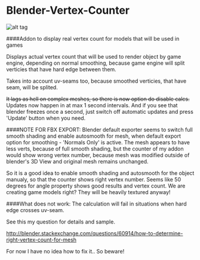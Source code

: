 # Blender-Vertex-Counter
![alt tag](https://raw.githubusercontent.com/curly-brace/Blender-Vertex-Counter/master/Screenshot_20160814_144740.png)

####Addon to display real vertex count for models that will be used in games

Displays actual vertex count that will be used to render object by game engine, depending on normal smoothing, because game engine will split verticies that have hard edge between them.

Takes into account uv-seams too, because smoothed verticies, that have seam, will be splited.

~~It lags as hell on complex meshes, so there is now option do disable calcs.~~
Updates now happen in at max 1 second intervals. And if you see that blender freezes once a second, just switch off automatic updates and press 'Update' button when you need.

####NOTE FOR FBX EXPORT:
Blender default exporter seems to switch full smooth shading and enable autosmooth for mesh, when default export option for smoothing - 'Normals Only' is active. The mesh appears to have less verts, because of full smooth shading, but the counter of my addon would show wrong vertex number, because mesh was modified outside of blender's 3D View and original mesh remains unchanged.

So it is a good idea to enable smooth shading and autosmooth for the object manualy, so that the counter shows right vertex number. Seems like 50 degrees for angle property shows good results and vertex count. We are creating game models right? They will be heavily textured anyway!

####What does not work:
The calculation will fail in situations when hard edge crosses uv-seam.

See this my question for details and sample.

http://blender.stackexchange.com/questions/60914/how-to-determine-right-vertex-count-for-mesh

For now I have no idea how to fix it.. So beware!

